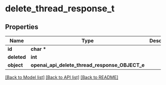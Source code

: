 # delete_thread_response_t

## Properties
Name | Type | Description | Notes
------------ | ------------- | ------------- | -------------
**id** | **char \*** |  | 
**deleted** | **int** |  | 
**object** | **openai_api_delete_thread_response_OBJECT_e** |  | 

[[Back to Model list]](../README.md#documentation-for-models) [[Back to API list]](../README.md#documentation-for-api-endpoints) [[Back to README]](../README.md)


